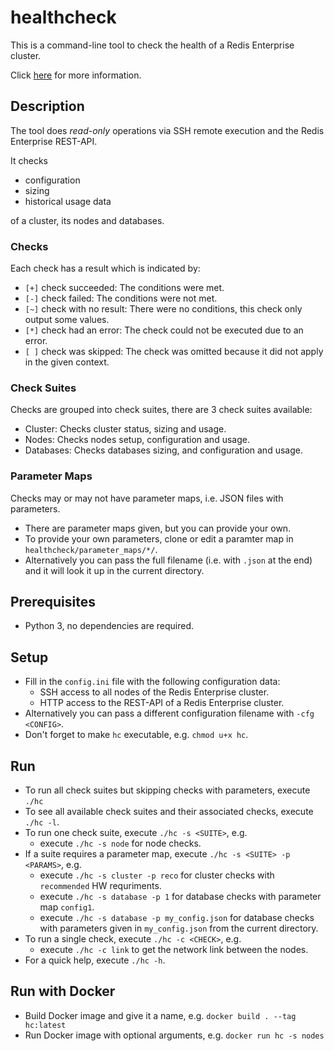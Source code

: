# healthcheck
This is a command-line tool to check the health of a Redis Enterprise cluster.

Click [here](https://docs.google.com/document/d/1C-vlVB8Xcq8GC_cVQNr_K0RGMAVj8cXWg-KOXOj06i4) for more information.

## Description
The tool does *read-only* operations via SSH remote execution and the Redis Enterprise REST-API.

It checks

- configuration
- sizing
- historical usage data

of a cluster, its nodes and databases.

### Checks
Each check has a result which is indicated by:
- `[+]` check succeeded: The conditions were met.
- `[-]` check failed: The conditions were not met.
- `[~]` check with no result: There were no conditions, this check only output some values.
- `[*]` check had an error: The check could not be executed due to an error.
- `[ ]` check was skipped: The check was omitted because it did not apply in the given context.

### Check Suites
Checks are grouped into check suites, there are 3 check suites available:
- Cluster: Checks cluster status, sizing and usage.
- Nodes: Checks nodes setup, configuration and usage.
- Databases: Checks databases sizing, and configuration and usage.
  
### Parameter Maps
Checks may or may not have parameter maps, i.e. JSON files with parameters.
- There are parameter maps given, but you can provide your own.
- To provide your own parameters, clone or edit a paramter map in `healthcheck/parameter_maps/*/`.
- Alternatively you can pass the full filename (i.e. with `.json` at the end) and it will look it up in the current directory.

## Prerequisites
- Python 3, no dependencies are required.

## Setup
- Fill in the `config.ini` file with the following configuration data:
  - SSH access to all nodes of the Redis Enterprise cluster.
  - HTTP access to the REST-API of a Redis Enterprise cluster.
- Alternatively you can pass a different configuration filename with `-cfg <CONFIG>`.
- Don't forget to make `hc` executable, e.g. `chmod u+x hc`.

## Run
- To run all check suites but skipping checks with parameters, execute `./hc`
- To see all available check suites and their associated checks, execute `./hc -l`.
- To run one check suite, execute `./hc -s <SUITE>`, e.g.
  - execute `./hc -s node` for node checks.
- If a suite requires a parameter map, execute `./hc -s <SUITE> -p <PARAMS>`, e.g.
  - execute `./hc -s cluster -p reco` for cluster checks with `recommended` HW requriments.
  - execute `./hc -s database -p 1` for database checks with parameter map `config1`.
  - execute `./hc -s database -p my_config.json` for database checks with parameters given in `my_config.json` from the current directory.
- To run a single check, execute `./hc -c <CHECK>`, e.g.
  - execute `./hc -c link` to get the network link between the nodes.
- For a quick help, execute `./hc -h`.

## Run with Docker
- Build Docker image and give it a name, e.g. `docker build . --tag hc:latest`
- Run Docker image with optional arguments, e.g. `docker run hc -s nodes`
